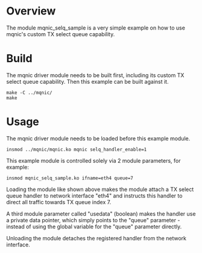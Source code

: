 # Overview

The module mqnic_selq_sample is a very simple example on how to use mqnic's
custom TX select queue capability.

# Build

The mqnic driver module needs to be built first, including its custom TX select
queue capability. Then this example can be built against it.

	make -C ../mqnic/
	make

# Usage

The mqnic driver module needs to be loaded before this example module.

	insmod ../mqnic/mqnic.ko mqnic selq_handler_enable=1

This example module is controlled solely via 2 module parameters, for example:

	insmod mqnic_selq_sample.ko ifname=eth4 queue=7

Loading the module like shown above makes the module attach a TX select queue
handler to network interface "eth4" and instructs this handler to direct all
traffic towards TX queue index 7.

A third module parameter called "usedata" (boolean) makes the handler use a
private data pointer, which simply points to the "queue" parameter - instead
of using the global variable for the "queue" parameter directly.

Unloading the module detaches the registered handler from the network interface.
